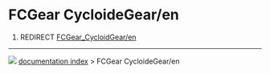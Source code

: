 # FCGear CycloideGear/en
1.  REDIRECT [FCGear_CycloidGear/en](FCGear_CycloidGear/en.md)



---
![](images/Button_right.svg) [documentation index](../README.md) > FCGear CycloideGear/en
